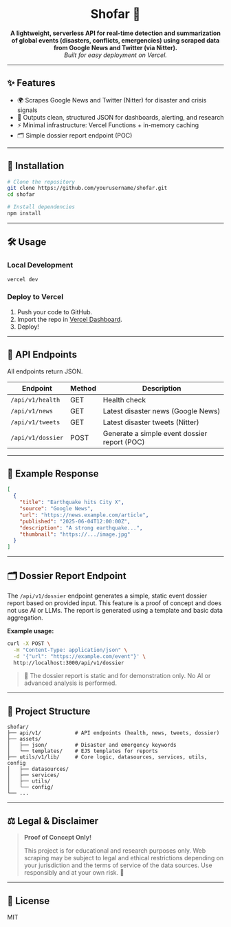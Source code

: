<!-- SHOFAR: Real-Time Event Intelligence API -->



<h1 align="center">Shofar 📢</h1>

<p align="center">
  <b>A lightweight, serverless API for real-time detection and summarization of global events (disasters, conflicts, emergencies) using scraped data from Google News and Twitter (via Nitter).</b><br>
  <i>Built for easy deployment on Vercel.</i>
</p>

---

## ✨ Features

- 🌍 Scrapes Google News and Twitter (Nitter) for disaster and crisis signals
- 🧾 Outputs clean, structured JSON for dashboards, alerting, and research
- ⚡ Minimal infrastructure: Vercel Functions + in-memory caching
- 🗂️ Simple dossier report endpoint (POC)

---

## 🚀 Installation

```bash
# Clone the repository
git clone https://github.com/yourusername/shofar.git
cd shofar

# Install dependencies
npm install
```

---

## 🛠️ Usage

### Local Development

```bash
vercel dev
```

### Deploy to Vercel

1. Push your code to GitHub.
2. Import the repo in [Vercel Dashboard](https://vercel.com/import).
3. Deploy!

---

## 📡 API Endpoints

All endpoints return JSON.

| Endpoint                | Method | Description                                 |
|------------------------|--------|---------------------------------------------|
| `/api/v1/health`       | GET    | Health check                                |
| `/api/v1/news`         | GET    | Latest disaster news (Google News)          |
| `/api/v1/tweets`       | GET    | Latest disaster tweets (Nitter)             |
| `/api/v1/dossier`      | POST   | Generate a simple event dossier report (POC)|

---

## 🧪 Example Response

```json
[
  {
    "title": "Earthquake hits City X",
    "source": "Google News",
    "url": "https://news.example.com/article",
    "published": "2025-06-04T12:00:00Z",
    "description": "A strong earthquake...",
    "thumbnail": "https://.../image.jpg"
  }
]
```

---

## 🗂️ Dossier Report Endpoint

The `/api/v1/dossier` endpoint generates a simple, static event dossier report based on provided input. This feature is a proof of concept and does not use AI or LLMs. The report is generated using a template and basic data aggregation.

**Example usage:**

```bash
curl -X POST \
  -H "Content-Type: application/json" \
  -d '{"url": "https://example.com/event"}' \
  http://localhost:3000/api/v1/dossier
```

> 📝 The dossier report is static and for demonstration only. No AI or advanced analysis is performed.

---

## 📁 Project Structure

```
shofar/
├── api/v1/           # API endpoints (health, news, tweets, dossier)
├── assets/
│   ├── json/         # Disaster and emergency keywords
│   └── templates/    # EJS templates for reports
├── utils/v1/lib/     # Core logic, datasources, services, utils, config
│   ├── datasources/
│   ├── services/
│   ├── utils/
│   └── config/
└── ...
```

---

## ⚖️ Legal & Disclaimer

> **Proof of Concept Only!**
>
> This project is for educational and research purposes only. Web scraping may be subject to legal and ethical restrictions depending on your jurisdiction and the terms of service of the data sources. Use responsibly and at your own risk. 🚨

---

## 📄 License

MIT